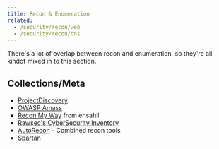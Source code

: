 ```yaml
---
title: Recon & Enumeration
related:
  - /security/recon/web
  - /security/recon/dns
---
```


There's a lot of overlap between recon and enumeration, so they're all kindof
mixed in to this section.

## Collections/Meta

- [ProjectDiscovery](https://github.com/projectdiscovery)
- [OWASP Amass](https://github.com/OWASP/Amass)
- [Recon My Way](https://github.com/ehsahil/recon-my-way) from ehsahil
- [Rawsec's CyberSecurity
  Inventory](https://inventory.rawsec.ml/tools.html#discover)
- [AutoRecon](https://github.com/Tib3rius/AutoRecon) - Combined recon tools
- [Spartan](https://github.com/Mad-robot/Spartan)
